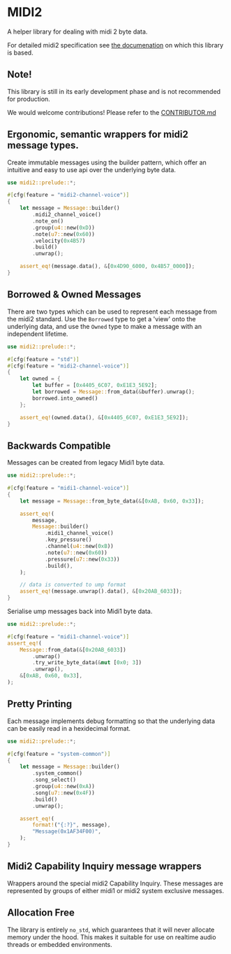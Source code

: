 # MIDI2

A helper library for dealing with midi 2 byte data.

For detailed midi2 specification see [the documenation](https://midi.org/)
on which this library is based.

## **Note!**

This library is still in its early development phase and is not
recommended for production.

We would welcome contributions! 
Please refer to the [CONTRIBUTOR.md](CONTRIBUTOR.md)

## Ergonomic, semantic wrappers for midi2 message types.

Create immutable messages using the builder pattern, 
which offer an intuitive and easy to use api over the
underlying byte data.

```rust
use midi2::prelude::*;

#[cfg(feature = "midi2-channel-voice")]
{
    let message = Message::builder()
        .midi2_channel_voice()
        .note_on()
        .group(u4::new(0xD))
        .note(u7::new(0x60))
        .velocity(0x4B57)
        .build()
        .unwrap();

    assert_eq!(message.data(), &[0x4D90_6000, 0x4B57_0000]);
}
```

## Borrowed & Owned Messages

There are two types which can be used to represent each message from the midi2 standard.
Use the `Borrowed` type to get a 'view' onto the underlying data,
and use the `Owned` type to make a message with an independent lifetime.

```rust
use midi2::prelude::*;

#[cfg(feature = "std")]
#[cfg(feature = "midi2-channel-voice")]
{
    let owned = {
        let buffer = [0x4405_6C07, 0xE1E3_5E92];
        let borrowed = Message::from_data(&buffer).unwrap();
        borrowed.into_owned()
    };

    assert_eq!(owned.data(), &[0x4405_6C07, 0xE1E3_5E92]);
}
```

## Backwards Compatible

Messages can be created from legacy Midi1 byte data.

```rust
use midi2::prelude::*;

#[cfg(feature = "midi1-channel-voice")]
{
    let message = Message::from_byte_data(&[0xAB, 0x60, 0x33]);

    assert_eq!(
        message,
        Message::builder()
            .midi1_channel_voice()
            .key_pressure()
            .channel(u4::new(0xB))
            .note(u7::new(0x60))
            .pressure(u7::new(0x33))
            .build(),
    );

    // data is converted to ump format
    assert_eq!(message.unwrap().data(), &[0x20AB_6033]);
}
```

Serialise ump messages back into Midi1 byte data.

```rust
use midi2::prelude::*;

#[cfg(feature = "midi1-channel-voice")]
assert_eq!(
    Message::from_data(&[0x20AB_6033])
        .unwrap()
        .try_write_byte_data(&mut [0x0; 3])
        .unwrap(),
    &[0xAB, 0x60, 0x33],
);
```

## Pretty Printing

Each message implements debug formatting so that the underlying 
data can be easily read in a hexidecimal format.

```rust
use midi2::prelude::*;

#[cfg(feature = "system-common")]
{
    let message = Message::builder()
        .system_common()
        .song_select()
        .group(u4::new(0xA))
        .song(u7::new(0x4F))
        .build()
        .unwrap();

    assert_eq!(
        format!("{:?}", message),
        "Message(0x1AF34F00)",
    );
}
```

## Midi2 Capability Inquiry message wrappers
Wrappers around the special midi2 Capability Inquiry.
These messages are represented by groups of either midi1 or midi2 
system exclusive messages.

## Allocation Free
The library is entirely `no_std`, which guarantees that 
it will never allocate memory under the hood.
This makes it suitable for use on realtime audio threads
or embedded environments.
